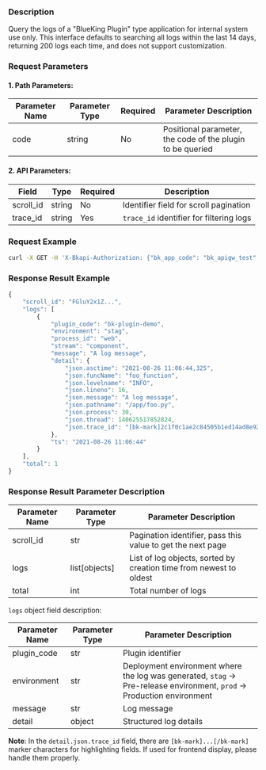 ### Description
Query the logs of a "BlueKing Plugin" type application for internal system use only. This interface defaults to searching all logs within the last 14 days, returning 200 logs each time, and does not support customization.

### Request Parameters

#### 1. Path Parameters:
| Parameter Name | Parameter Type | Required | Parameter Description |
| -------------- | -------------- | -------- | --------------------- |
| code           | string         | No       | Positional parameter, the code of the plugin to be queried |

#### 2. API Parameters:
| Field     | Type   | Required | Description                                  |
| --------- | ------ | -------- | -------------------------------------------- |
| scroll_id | string | No       | Identifier field for scroll pagination       |
| trace_id  | string | Yes      | `trace_id` identifier for filtering logs     |

### Request Example
```bash
curl -X GET -H 'X-Bkapi-Authorization: {"bk_app_code": "bk_apigw_test", "bk_app_secret": "***"}' --insecure 'https://bkapi.example.com/api/bkpaas3/prod/system/bk_plugins/appid1/logs/?trace_id=1111'
```

### Response Result Example
```javascript
{
    "scroll_id": "FGluY2x1Z...",
    "logs": [
        {
            "plugin_code": "bk-plugin-demo",
            "environment": "stag",
            "process_id": "web",
            "stream": "component",
            "message": "A log message",
            "detail": {
                "json.asctime": "2021-08-26 11:06:44,325",
                "json.funcName": "foo_function",
                "json.levelname": "INFO",
                "json.lineno": 16,
                "json.message": "A log message",
                "json.pathname": "/app/foo.py",
                "json.process": 30,
                "json.thread": 140625517852824,
                "json.trace_id": "[bk-mark]2c1f0c1ae2c84505b1ed14ad8e924a12[/bk-mark]"
            },
            "ts": "2021-08-26 11:06:44"
        }
    ],
    "total": 1
}
```

### Response Result Parameter Description
| Parameter Name | Parameter Type | Parameter Description                          |
| -------------- | -------------- | ---------------------------------------------- |
| scroll_id      | str            | Pagination identifier, pass this value to get the next page |
| logs           | list[objects]  | List of log objects, sorted by creation time from newest to oldest |
| total          | int            | Total number of logs                           |

`logs` object field description:

| Parameter Name | Parameter Type | Parameter Description                          |
| -------------- | -------------- | ---------------------------------------------- |
| plugin_code    | str            | Plugin identifier                             |
| environment    | str            | Deployment environment where the log was generated, `stag` -> Pre-release environment, `prod` -> Production environment |
| message        | str            | Log message                                   |
| detail         | object         | Structured log details                         |

**Note**: In the `detail.json.trace_id` field, there are `[bk-mark]...[/bk-mark]` marker characters for highlighting fields. If used for frontend display, please handle them properly.